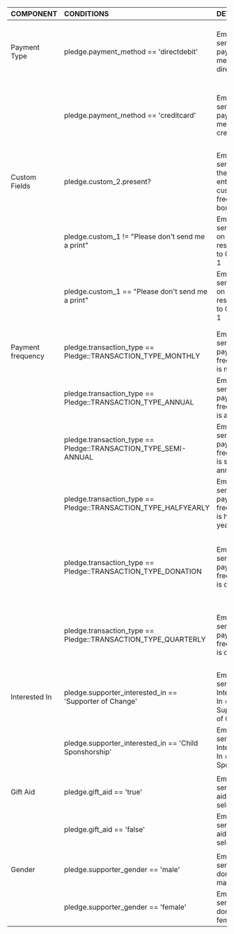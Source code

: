 | COMPONENT | CONDITIONS| DETAILS |CAMPAIGNS|
|:------------|:-----------|:---------------|:-------|
|Payment Type|pledge.payment_method == 'directdebit'|Email is sent if payment method is direct debit|The Nature Conservancy (Future Fundraising), IHC AIDA (AFNZ1-Wellington)|
||pledge.payment_method == 'creditcard'|Email is sent if payment method is credit card|The Nature Conservancy (Future Fundraising), IHC AIDA (AFNZ1-Wellington)|
|||||
|Custom Fields|pledge.custom_2.present?|Email is sent if there is an entry in the custom 2 free text box|Australian Conservation Foundation (KKSM)|
||pledge.custom_1 != "Please don't send me a print"|Email is sent based on response to Custom 1|Greenpeace UK|
||pledge.custom_1 == "Please don't send me a print"|Email is sent based on response to Custom 1|Greenpeace UK|
|||||
|||||
|Payment frequency|pledge.transaction_type == Pledge::TRANSACTION_TYPE_MONTHLY|Email is sent if the payment frequency is monthly|Oxfam Dialogue Direct (Support), TWS 2013|
||pledge.transaction_type == Pledge::TRANSACTION_TYPE_ANNUAL|Email is sent if the payment frequency is annual|Children International (Appco US), TWS 2013|
||pledge.transaction_type == Pledge::TRANSACTION_TYPE_SEMI-ANNUAL|Email is sent if the payment frequency is semi-annual|Children International (Appco US)|
||pledge.transaction_type == Pledge::TRANSACTION_TYPE_HALFYEARLY|Email is sent if the payment frequency is half-yearly|Children International (Appco US)|
||pledge.transaction_type == Pledge::TRANSACTION_TYPE_DONATION|Email is sent if the payment frequency is donation|Greenpeace Canada Français & English, Oxfam Dialogue Direct (Support)|
||pledge.transaction_type == Pledge::TRANSACTION_TYPE_QUARTERLY|Email is sent if the payment frequency is quarterly|Oxfam Dialogue Direct (Support), Children International (Appco US)|
|||||
|Interested In|pledge.supporter_interested_in == 'Supporter of Change'|Email is sent if Interested In = Supporter of Change||
||pledge.supporter_interested_in == 'Child Sponshorship'|Email is sent if Interested In = Child Sponorship||
|||||
|Gift Aid|pledge.gift_aid == 'true'|Email is sent if gift aid is selected|Concern NI 2015|
||pledge.gift_aid == 'false'|Email is sent if gift aid isn't selected|Concern NI 2016|
|||||
|Gender|pledge.supporter_gender == 'male'|Email is sent if donor is male|UNICEF Austria|
||pledge.supporter_gender == 'female'|Email is sent if donor is female|UNICEF Austria|